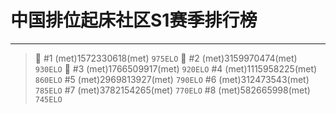 # 中国排位起床社区S1赛季排行榜
---
> :1st_place_medal: #1 (met)1572330618(met) `975ELO`
:2nd_place_medal: #2 (met)3159970474(met) `930ELO`
:3rd_place_medal: #3 (met)1766509917(met) `920ELO`
#4 (met)1115958225(met) `860ELO`
#5 (met)2969813927(met) `790ELO`
#6 (met)312473543(met) `785ELO`
#7 (met)3782154265(met) `770ELO`
#8 (met)582665998(met) `745ELO`


